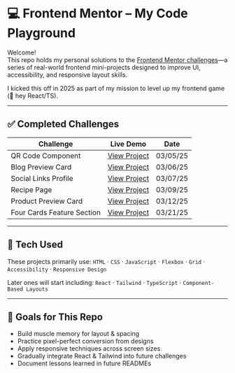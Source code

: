 # 💻 Frontend Mentor – My Code Playground

Welcome!  
This repo holds my personal solutions to the [Frontend Mentor challenges](https://www.frontendmentor.io/challenges)—a series of real-world frontend mini-projects designed to improve UI, accessibility, and responsive layout skills.

I kicked this off in 2025 as part of my mission to level up my frontend game (👋 hey React/TS).

---

## ✅ Completed Challenges

| Challenge                        | Live Demo                                                                                           | Date       |
|----------------------------------|------------------------------------------------------------------------------------------------------|------------|
| QR Code Component               | [View Project](https://taylor-mcneil.github.io/FrontendMentorSolutions/qr-code-component-main/)     | 03/05/25   |
| Blog Preview Card               | [View Project](https://taylor-mcneil.github.io/FrontendMentorSolutions/blog-preview-card-main/)     | 03/06/25   |
| Social Links Profile            | [View Project](https://taylor-mcneil.github.io/FrontendMentorSolutions/social-links-profile-main/)  | 03/07/25   |
| Recipe Page                     | [View Project](https://taylor-mcneil.github.io/FrontendMentorSolutions/recipe-page-main/)           | 03/09/25   |
| Product Preview Card            | [View Project](https://taylor-mcneil.github.io/FrontendMentorSolutions/product-preview-card-component-main/) | 03/12/25   |
| Four Cards Feature Section      | [View Project](https://taylor-mcneil.github.io/FrontendMentorSolutions/four-cards)                  | 03/21/25   |

---

## 🧰 Tech Used

These projects primarily use:
`HTML` · `CSS` · `JavaScript` · `Flexbox` · `Grid` · `Accessibility` · `Responsive Design`

Later ones will start including:
`React` · `Tailwind` · `TypeScript` · `Component-Based Layouts`

---

## 🎯 Goals for This Repo

- Build muscle memory for layout & spacing
- Practice pixel-perfect conversion from designs
- Apply responsive techniques across screen sizes
- Gradually integrate React & Tailwind into future challenges
- Document lessons learned in future READMEs


